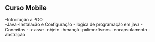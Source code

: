 ## Curso Mobile
-Introdução a POO  
  -Java 
    -Instalação e Configuração
    - logica de programação em java
         -Conceitos :
         -classe
         -objeto
         -herançã
         -polimorfismos
         -encapsulamento
         -abstração
